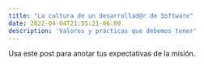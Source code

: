 ```yaml
---
title: "La cultura de un desarrollad@r de Software"
date: 2022-04-04T21:55:21-06:00
description: 'Valores y prácticas que debemos tener'
---
```


Usa este post para anotar tus expectativas de la misión.
